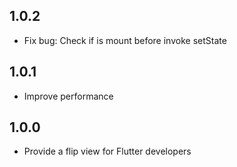 ## 1.0.2

* Fix bug: Check if is mount before invoke setState

## 1.0.1

* Improve performance

## 1.0.0

* Provide a flip view for Flutter developers
